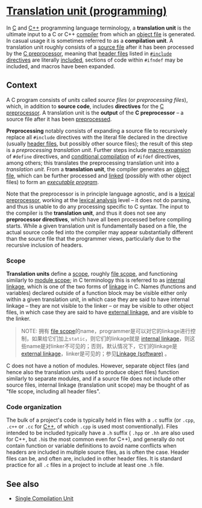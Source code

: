 # [Translation unit (programming)](https://en.wikipedia.org/wiki/Translation_unit_(programming))

In [C](https://en.wikipedia.org/wiki/C_(programming_language)) and [C++](https://en.wikipedia.org/wiki/C%2B%2B) programming language terminology, a **translation unit** is the ultimate input to a C or C++ [compiler](https://en.wikipedia.org/wiki/Compiler) from which an [object file](https://en.wikipedia.org/wiki/Object_file) is generated. In casual usage it is sometimes referred to as a **compilation unit**. A translation unit roughly consists of a [source file](https://en.wikipedia.org/wiki/Source_file) after it has been processed by the [C preprocessor](https://en.wikipedia.org/wiki/C_preprocessor), meaning that [header files](https://en.wikipedia.org/wiki/Header_file) listed in [`#include` directives](https://en.wikipedia.org/wiki/Include_directive) are literally [included](https://en.wikipedia.org/wiki/Transclusion), sections of code within `#ifndef` may be included, and macros have been expanded.

## Context

A C program consists of *units* called *source files* (or *preprocessing files*), which, in addition to **source code**, includes **directives** for the [C preprocessor](https://en.wikipedia.org/wiki/C_preprocessor). A translation unit is the **output** of the **C preprocessor** – a source file after it has been [preprocessed](https://en.wikipedia.org/wiki/Preprocessor).

**Preprocessing** notably consists of expanding a source file to recursively replace all `#include` directives with the literal file declared in the directive (usually [header files](https://en.wikipedia.org/wiki/Header_file), but possibly other source files); the result of this step is a *preprocessing translation unit*. Further steps include [macro expansion](https://en.wikipedia.org/wiki/Macro_expansion) of `#define` directives, and [conditional compilation](https://en.wikipedia.org/wiki/Conditional_compilation) of `#ifdef` directives, among others; this translates the preprocessing translation unit into a *translation unit*. From a **translation unit**, the compiler generates an [object file](https://en.wikipedia.org/wiki/Object_file), which can be further processed and [linked](https://en.wikipedia.org/wiki/Linker_(computing)) (possibly with other object files) to form an [*executable program*](https://en.wikipedia.org/wiki/Executable).

Note that the preprocessor is in principle language agnostic, and is a [lexical preprocessor](https://en.wikipedia.org/wiki/Lexical_preprocessor), working at the [lexical analysis](https://en.wikipedia.org/wiki/Lexical_analysis) level – it does not do parsing, and thus is unable to do any processing specific to C syntax. The input to the compiler is the **translation unit**, and thus it does not see any **preprocessor directives**, which have all been processed before compiling starts. While a given translation unit is fundamentally based on a file, the actual source code fed into the compiler may appear substantially different than the source file that the programmer views, particularly due to the recursive inclusion of headers.

### Scope

**Translation units** define a [scope](https://en.wikipedia.org/wiki/Scope_(programming)), roughly [file scope](https://en.wikipedia.org/wiki/File_scope), and functioning similarly to [module scope](https://en.wikipedia.org/wiki/Module_scope); in C terminology this is referred to as [internal linkage](https://en.wikipedia.org/wiki/Internal_linkage), which is one of the two forms of [linkage](https://en.wikipedia.org/wiki/Linkage_(software)) in C. Names (functions and variables) declared outside of a function block may be visible either only within a given translation unit, in which case they are said to have internal linkage – they are not visible to the linker – or may be visible to other object files, in which case they are said to have [external linkage](https://en.wikipedia.org/wiki/External_linkage), and are visible to the linker.

> NOTE: 拥有 [file scope](https://en.wikipedia.org/wiki/File_scope)的name，programmer是可以对它的linkage进行控制，如果给它们加上`static`，则它们的linkage就是 [internal linkage](https://en.wikipedia.org/wiki/Internal_linkage)，则这些name是对linker不可见的；否则，默认情况下，它们的linkage是 [external linkage](https://en.wikipedia.org/wiki/External_linkage)，linker是可见的；参见[Linkage (software)](https://en.wikipedia.org/wiki/Linkage_(software)) 。

C does not have a notion of modules. However, separate object files (and hence also the translation units used to produce object files) function similarly to separate modules, and if a source file does not include other source files, internal linkage (translation unit scope) may be thought of as "file scope, including all header files".

### Code organization

The bulk of a project's code is typically held in files with a `.c` suffix (or `.cpp`, `.c++` or `.cc` for [C++](https://en.wikipedia.org/wiki/C%2B%2B), of which `.cpp` is used most conventionally). Files intended to be included typically have a `.h` suffix ( `.hpp` or `.hh` are also used for C++, but `.h`is the most common even for C++), and generally do not contain function or variable definitions to avoid name conflicts when headers are included in multiple source files, as is often the case. Header files can be, and often are, included in other header files. It is standard practice for all `.c` files in a project to include at least one `.h` file.

## See also

- [Single Compilation Unit](https://en.wikipedia.org/wiki/Single_Compilation_Unit)